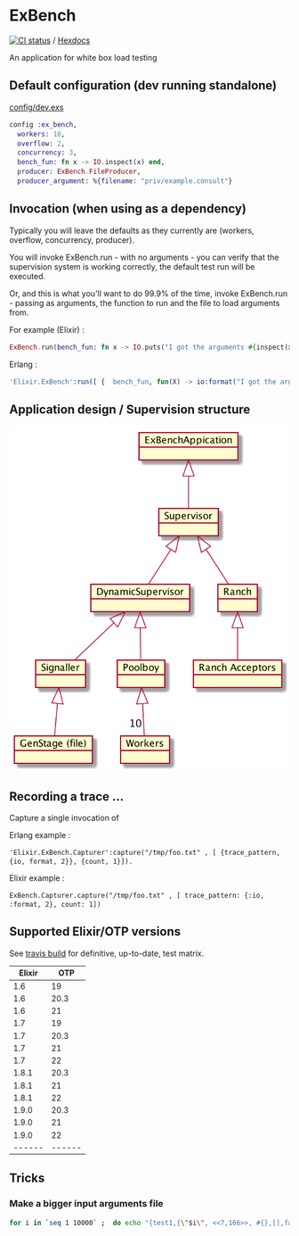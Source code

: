 # ExBench

[![CI status](https://travis-ci.org/bryanhuntesl/ex_bench.svg?branch=master)](https://travis-ci.org/bryanhuntesl/ex_bench) / [Hexdocs](https://hexdocs.pm/ex_bench/)

An application for white box load testing 

## Default configuration (dev running standalone)

[config/dev.exs](config/dev.exs)

```elixir 
config :ex_bench,
  workers: 10,
  overflow: 2,
  concurrency: 3,
  bench_fun: fn x -> IO.inspect(x) end,
  producer: ExBench.FileProducer,
  producer_argument: %{filename: "priv/example.consult"}
```

## Invocation (when using as a dependency) 

Typically you will leave the defaults as they currently are (workers, overflow, concurrency, producer).

You will invoke ExBench.run - with no arguments - you can verify that the supervision system is working correctly, 
the default test run will be executed.

Or, and this is what you'll want to do 99.9% of the time, invoke ExBench.run - passing as arguments, the function to run 
and the file to load arguments from. 

For example (Elixir) : 

```elixir
ExBench.run(bench_fun: fn x -> IO.puts("I got the arguments #{inspect(x)} end, filename: "/tmp/example.consult")
```

Erlang : 

```erlang
'Elixir.ExBench':run([ {  bench_fun, fun(X) -> io:format("I got the arguments ~w~n",[X]) end }, {filename, "/tmp/example.consult"}]).
```

## Application design / Supervision structure

![Supervision hierarchy](./doc/exbench_supervision_tree.png)

## Recording a trace ... 

Capture a single invocation of 

Erlang example :

```
'Elixir.ExBench.Capturer':capture("/tmp/foo.txt" , [ {trace_pattern, {io, format, 2}}, {count, 1}]).
```

Elixir example : 

```
ExBench.Capturer.capture("/tmp/foo.txt" , [ trace_pattern: {:io, :format, 2}, count: 1])
```


## Supported Elixir/OTP versions 

See [travis build](https://travis-ci.org/bryanhuntesl/ex_bench) for definitive, up-to-date, test matrix.

|Elixir|  OTP |
|------|------|
| 1.6  | 19   |
| 1.6  | 20.3 |
| 1.6  | 21   |
| 1.7  | 19   |
| 1.7  | 20.3 |
| 1.7  | 21   |
| 1.7  | 22   |
| 1.8.1| 20.3 |
| 1.8.1| 21   |
| 1.8.1| 22   |
| 1.9.0| 20.3 |
| 1.9.0| 21   |
| 1.9.0| 22   |
|------|------|


## Tricks

### Make a bigger input arguments file

```bash
for i in `seq 1 10000` ;  do echo "{test1,{\"$i\", <<7,166>>, #{},[],false, #{<<\"x\">> => <<\"y\">>}}}." ; done >> test/consult.me
```
